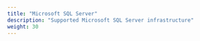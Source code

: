 ```yaml
---
title: "Microsoft SQL Server"
description: "Supported Microsoft SQL Server infrastructure"
weight: 30
---
```


